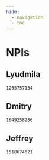 ```yaml
---
hide:
  - navigation
  - toc
---
```

# NPIs

## Lyudmila
```
1255757134
```

## Dmitry
```
1649258286
```

## Jeffrey
```
1518674621
```